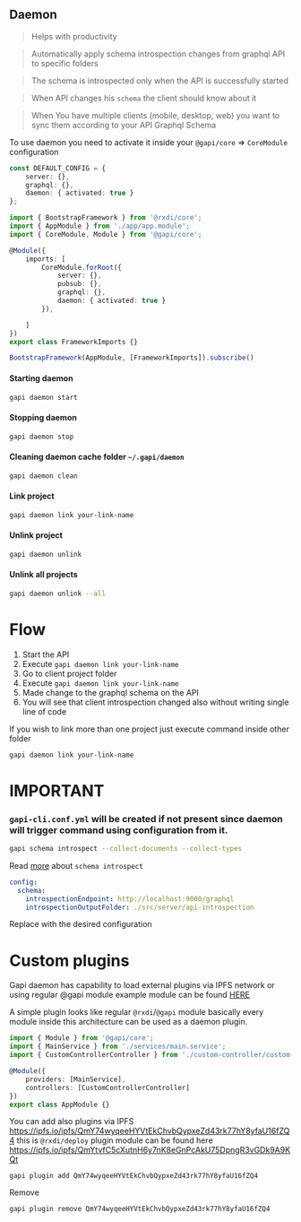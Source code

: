 ## Daemon
> Helps with productivity

> Automatically apply schema introspection changes from graphql API to specific folders

> The schema is introspected only when the API is successfully started

> When API changes his `schema` the client should know about it

> When You have multiple clients (mobile, desktop, web) you want to sync them according to your API Graphql Schema

To use daemon you need to activate it inside your `@gapi/core` => `CoreModule` configuration

```typescript
const DEFAULT_CONFIG = {
    server: {},
    graphql: {},
    daemon: { activated: true }
};
```

```typescript
import { BootstrapFramework } from '@rxdi/core';
import { AppModule } from './app/app.module';
import { CoreModule, Module } from '@gapi/core';

@Module({
    imports: [
        CoreModule.forRoot({
            server: {},
            pubsub: {},
            graphql: {},
            daemon: { activated: true }
        }),

    ]
})
export class FrameworkImports {}

BootstrapFramework(AppModule, [FrameworkImports]).subscribe()

```

#### Starting daemon
```bash
gapi daemon start
```

#### Stopping daemon
```bash
gapi daemon stop
```

#### Cleaning daemon cache folder `~/.gapi/daemon`
```bash
gapi daemon clean
```


#### Link project
```bash
gapi daemon link your-link-name
```


#### Unlink project

```bash
gapi daemon unlink
```

#### Unlink all projects

```bash
gapi daemon unlink --all
```

# Flow


1. Start the API
2. Execute `gapi daemon link your-link-name`
3. Go to client project folder
4. Execute `gapi daemon link your-link-name`
5. Made change to the graphql schema on the API
6. You will see that client introspection changed also without writing single line of code

If you wish to link more than one project just execute command inside other folder

```bash
gapi daemon link your-link-name
```

# IMPORTANT

### `gapi-cli.conf.yml` will be created if not present since daemon will trigger command using configuration from it.

```bash
gapi schema introspect --collect-documents --collect-types
```
Read [more](https://github.com/Stradivario/gapi-cli/wiki/schema) about `schema introspect` 

```yml
config:
  schema:
    introspectionEndpoint: http://localhost:9000/graphql
    introspectionOutputFolder: ./src/server/api-introspection
```

Replace with the desired configuration


# Custom plugins

Gapi daemon has capability to load external plugins via IPFS network or using regular @gapi module example module can be found [HERE](https://github.com/Stradivario/gapi-daemon-example-plugin)

A simple plugin looks like regular `@rxdi`/`@gapi` module basically every module inside this architecture can be used as a daemon plugin.

```typescript
import { Module } from '@gapi/core';
import { MainService } from './services/main.service';
import { CustomControllerController } from './custom-controller/custom-controller.controller';

@Module({
    providers: [MainService],
    controllers: [CustomControllerController]
})
export class AppModule {}
```

You can add also plugins via IPFS https://ipfs.io/ipfs/QmY74wyqeeHYVtEkChvbQypxeZd43rk77hY8yfaU16fZQ4 this is `@rxdi/deploy` plugin module can be found here https://ipfs.io/ipfs/QmYtvfC5cXutnH6y7nK8eGnPcAkU75DpngR3vGDk9A9KQt

```
gapi plugin add QmY74wyqeeHYVtEkChvbQypxeZd43rk77hY8yfaU16fZQ4
```

Remove
```
gapi plugin remove QmY74wyqeeHYVtEkChvbQypxeZd43rk77hY8yfaU16fZQ4
```